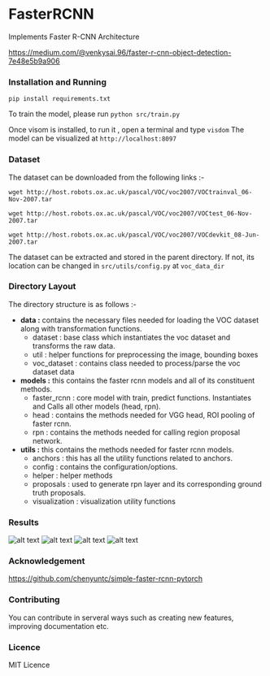 # FasterRCNN

Implements Faster R-CNN Architecture

https://medium.com/@venkysai.96/faster-r-cnn-object-detection-7e48e5b9a906

### Installation and Running

```pip install requirements.txt```

To train the model, please run 
```python src/train.py```

Once visom is installed, to run it , open a terminal and type ```visdom```
The model can be visualized at ```http://localhost:8097```

### Dataset

The dataset can be downloaded from the following links :-

`wget http://host.robots.ox.ac.uk/pascal/VOC/voc2007/VOCtrainval_06-Nov-2007.tar`

`wget http://host.robots.ox.ac.uk/pascal/VOC/voc2007/VOCtest_06-Nov-2007.tar`

`wget http://host.robots.ox.ac.uk/pascal/VOC/voc2007/VOCdevkit_08-Jun-2007.tar`

The dataset can be extracted and stored in the parent directory. If not, its location can be changed in `src/utils/config.py` at `voc_data_dir`

### Directory Layout

The directory structure is as follows :-

* **data :** contains the necessary files needed for loading the VOC dataset along with transformation functions.
  * dataset : base class which instantiates the voc dataset and transforms the raw data.
  * util : helper functions for preprocessing the image, bounding boxes
  * voc_dataset : contains class needed to process/parse the voc dataset data
* **models :** this contains the faster rcnn models and all of its constituent methods.
    * faster_rcnn : core model with train, predict functions. Instantiates and Calls all other models (head, rpn).
    * head : contains the methods needed for VGG head, ROI pooling of faster rcnn.
    * rpn : contains the methods needed for calling region proposal network.
* **utils :** this contains the methods needed for faster rcnn models.
    * anchors : this has all the utility functions related to anchors.
    * config : contains the configuration/options.
    * helper : helper methods
    * proposals : used to generate rpn layer and its corresponding ground truth proposals.
    * visualization : visualization utility functions  

 ### Results

![alt text](https://github.com/Sai-Venky/FasterRCNN/blob/master/imgs/roi_cls_loss.png)
![alt text](https://github.com/Sai-Venky/FasterRCNN/blob/master/imgs/roi_loc_loss.png)
![alt text](https://github.com/Sai-Venky/FasterRCNN/blob/master/imgs/rpn_cls_loss.png)
![alt text](https://github.com/Sai-Venky/FasterRCNN/blob/master/imgs/total_loss.png)


 ### Acknowledgement

 https://github.com/chenyuntc/simple-faster-rcnn-pytorch

 ### Contributing

 You can contribute in serveral ways such as creating new features, improving documentation etc.

 ### Licence

 MIT Licence
